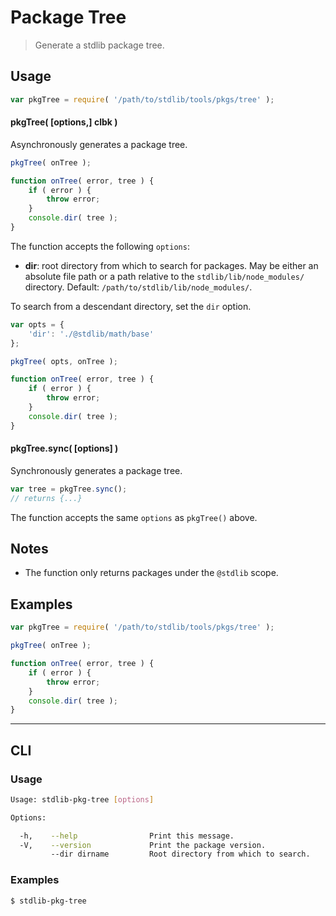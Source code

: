 # Package Tree

> Generate a stdlib package tree.


<section class="usage">

## Usage

``` javascript
var pkgTree = require( '/path/to/stdlib/tools/pkgs/tree' );
```

#### pkgTree( \[options,\] clbk )

Asynchronously generates a package tree.

``` javascript
pkgTree( onTree );

function onTree( error, tree ) {
    if ( error ) {
        throw error;
    }
    console.dir( tree );
}
```

The function accepts the following `options`:

* __dir__: root directory from which to search for packages. May be either an absolute file path or a path relative to the `stdlib/lib/node_modules/` directory. Default: `/path/to/stdlib/lib/node_modules/`.

To search from a descendant directory, set the `dir` option.

``` javascript
var opts = {
    'dir': './@stdlib/math/base'
};

pkgTree( opts, onTree );

function onTree( error, tree ) {
    if ( error ) {
        throw error;
    }
    console.dir( tree );
}
```


#### pkgTree.sync( \[options\] )

Synchronously generates a package tree.

``` javascript
var tree = pkgTree.sync();
// returns {...}
```

The function accepts the same `options` as `pkgTree()` above.

</section>

<!-- /.usage -->


<section class="notes">

## Notes

* The function only returns packages under the `@stdlib` scope.

</section>

<!-- /.notes -->


<section class="examples">

## Examples

``` javascript
var pkgTree = require( '/path/to/stdlib/tools/pkgs/tree' );

pkgTree( onTree );

function onTree( error, tree ) {
    if ( error ) {
        throw error;
    }
    console.dir( tree );
}
```

</section>

<!-- /.examples -->


---

<section class="cli">

## CLI

<section class="usage">

### Usage

``` bash
Usage: stdlib-pkg-tree [options]

Options:

  -h,    --help                Print this message.
  -V,    --version             Print the package version.
         --dir dirname         Root directory from which to search.
```

</section>

<!-- /.usage -->

<section class="examples">

### Examples

``` bash
$ stdlib-pkg-tree
```

</section>

<!-- /.examples -->

</section>

<!-- /.cli -->


<section class="links">

</section>

<!-- /.links -->
